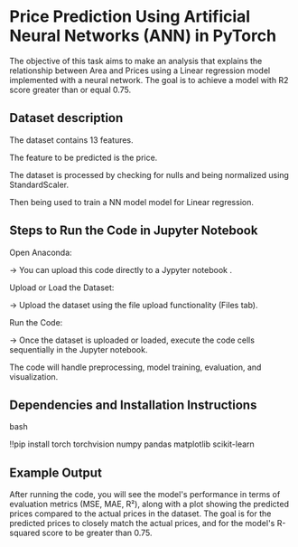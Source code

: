 
# Price Prediction Using Artificial Neural Networks (ANN) in PyTorch

The objective of this task aims to make an analysis that explains the relationship between Area and Prices using a Linear regression model implemented with a neural network. The goal is to achieve a model with R2 score greater than or equal 0.75.



## Dataset description
The dataset contains 13 features.

The feature to be predicted is the price.

The dataset is processed by checking for nulls and being normalized using StandardScaler.

Then being used to train a NN model model for Linear regression.
## Steps to Run the Code in Jupyter Notebook
Open Anaconda:

-> You can upload this code directly to a Jypyter notebook .

Upload or Load the Dataset:

-> Upload the dataset using the file upload functionality (Files tab).

Run the Code:

-> Once the dataset is uploaded or loaded, execute the code cells sequentially in the Jupyter notebook.

The code will handle preprocessing, model training, evaluation, and visualization.
## Dependencies and Installation Instructions
bash

!!pip install torch torchvision numpy pandas matplotlib scikit-learn

## Example Output
After running the code, you will see the model's performance in terms of evaluation metrics (MSE, MAE, R²), along with a plot showing the predicted prices compared to the actual prices in the dataset. The goal is for the predicted prices to closely match the actual prices, and for the model's R-squared score to be greater than 0.75.
